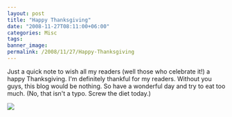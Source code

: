 ```yaml
---
layout: post
title: "Happy Thanksgiving"
date: "2008-11-27T08:11:00+06:00"
categories: Misc 
tags: 
banner_image: 
permalink: /2008/11/27/Happy-Thanksgiving
---
```


Just a quick note to wish all my readers (well those who celebrate it!) a happy Thanksgiving. I'm definitely thankful for my readers. Without you guys, this blog would be nothing. So have a wonderful day and try to eat too much. (No, that isn't a typo. Screw the diet today.)

<img src="https://static.raymondcamden.com/images//StarWarsThanksgiving.jpg">